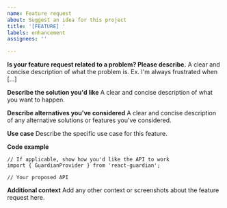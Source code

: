 ```yaml
---
name: Feature request
about: Suggest an idea for this project
title: '[FEATURE] '
labels: enhancement
assignees: ''

---
```


**Is your feature request related to a problem? Please describe.**
A clear and concise description of what the problem is. Ex. I'm always frustrated when [...]

**Describe the solution you'd like**
A clear and concise description of what you want to happen.

**Describe alternatives you've considered**
A clear and concise description of any alternative solutions or features you've considered.

**Use case**
Describe the specific use case for this feature.

**Code example**
```tsx
// If applicable, show how you'd like the API to work
import { GuardianProvider } from 'react-guardian';

// Your proposed API
```

**Additional context**
Add any other context or screenshots about the feature request here.
